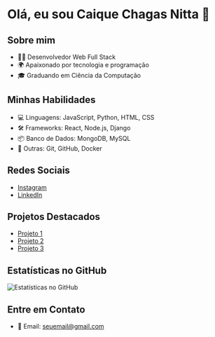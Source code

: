 # Olá, eu sou Caique Chagas Nitta 👋

## Sobre mim
- 👨‍💻 Desenvolvedor Web Full Stack
- 🌍 Apaixonado por tecnologia e programação
- 🎓 Graduando em Ciência da Computação

## Minhas Habilidades
- 💻 Linguagens: JavaScript, Python, HTML, CSS
- 🛠️ Frameworks: React, Node.js, Django
- 📦 Banco de Dados: MongoDB, MySQL
- 🚀 Outras: Git, GitHub, Docker

## Redes Sociais
- [Instagram](https://www.instagram.com/caique.chagas_/)
- [LinkedIn](https://www.linkedin.com/in/caique-chagas-nitta-54500b249)

## Projetos Destacados
- [Projeto 1](https://github.com/seuusername/projeto1)
- [Projeto 2](https://github.com/seuusername/projeto2)
- [Projeto 3](https://github.com/seuusername/projeto3)

## Estatísticas no GitHub
![Estatísticas no GitHub](https://github-readme-stats.vercel.app/api?username=seuusername&show_icons=true)

## Entre em Contato
- 📧 Email: seuemail@gmail.com

